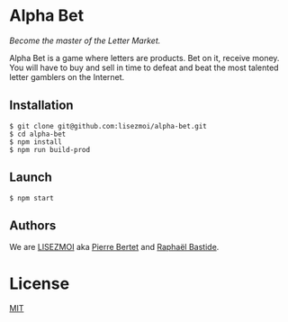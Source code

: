 # Alpha Bet

*Become the master of the Letter Market.*

Alpha Bet is a game where letters are products. Bet on it, receive money. You will have to buy and sell in time to defeat and beat the most talented letter gamblers on the Internet.

## Installation

    $ git clone git@github.com:lisezmoi/alpha-bet.git
    $ cd alpha-bet
    $ npm install
    $ npm run build-prod

## Launch

    $ npm start

## Authors

We are [LISEZMOI](http://lisezmoi.org) aka [Pierre Bertet](http://pierrebertet.net/) and [Raphaël Bastide](http://raphaelbastide.com).

# License

[MIT](http://opensource.org/licenses/MIT)
